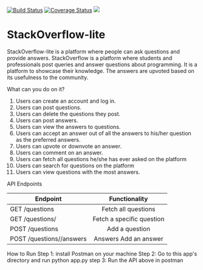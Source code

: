  
[![Build Status](https://travis-ci.org/wycliffkas/StackOverflow-lite.svg?branch=develop)](https://travis-ci.org/wycliffkas/StackOverflow-lite)
[![Coverage Status](https://coveralls.io/repos/github/wycliffkas/StackOverflow-lite/badge.svg?branch=develop)](https://coveralls.io/github/wycliffkas/StackOverflow-lite?branch=develop)
<a href="https://codeclimate.com/github/wycliffkas/StackOverflow-lite/maintainability"><img src="https://api.codeclimate.com/v1/badges/b424ab8cb9ea956652d1/maintainability" /></a>


# StackOverflow-lite
StackOverflow-lite is a platform where people can ask questions and provide answers.
StackOverflow is a platform where students and professionals post queries and answer questions about programming. It is a platform to showcase their knowledge. The answers are upvoted based on its usefulness to the community. 

What can you do on it?

1. Users can create an account and log in.
2. Users can post questions.
3. Users can delete the questions they post.
4. Users can post answers.
5. Users can view the answers to questions.
6. Users can accept an answer out of all the answers to his/her question as the preferred answers.
7. Users can upvote or downvote an answer.
8. Users can comment on an answer.
9. Users can fetch all questions he/she has ever asked on the platform
10. Users can search for questions on the platform
11. Users can view questions with the most answers.

API Endpoints

| Endpoint                                   |      Functionality               | 
|--------------------------------------------|:--------------------------------:|
| GET /questions                             |Fetch all questions               | 
| GET /questions/<questionId>                |Fetch a specific question         |  
| POST /questions                            |Add a question                    |   
| POST /questions/<questionId>/answers       |Answers Add an answer             | 
 
     

How to Run
Step 1: install Postman on your machine
Step 2: Go to this app's directory and run python app.py
step 3: Run the API above in postman